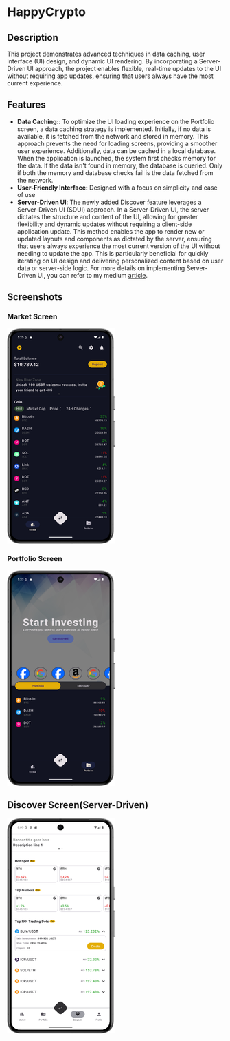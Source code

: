 # HappyCrypto

## Description
This project demonstrates advanced techniques in data caching, user interface (UI) design, and dynamic UI rendering. By incorporating a Server-Driven UI approach, the project enables flexible, real-time updates to the UI without requiring app updates, ensuring that users always have the most current experience.

## Features
- **Data Caching:**: To optimize the UI loading experience on the Portfolio screen, a data caching strategy is implemented. Initially, if no data is available, it is fetched from the network and stored in memory. This approach prevents the need for loading screens, providing a smoother user experience. Additionally, data can be cached in a local database. When the application is launched, the system first checks memory for the data. If the data isn't found in memory, the database is queried. Only if both the memory and database checks fail is the data fetched from the network.
- **User-Friendly Interface:** Designed with a focus on simplicity and ease of use
- **Server-Driven UI**: The newly added Discover feature leverages a Server-Driven UI (SDUI) approach. In a Server-Driven UI, the server dictates the structure and content of the UI, allowing for greater flexibility and dynamic updates without requiring a client-side application update. This method enables the app to render new or updated layouts and components as dictated by the server, ensuring that users always experience the most current version of the UI without needing to update the app. This is particularly beneficial for quickly iterating on UI design and delivering personalized content based on user data or server-side logic. For more details on implementing Server-Driven UI, you can refer to my medium [article](https://medium.com/@matinfard.y/implementing-server-driven-ui-in-android-part-1-09c4f517a0a1).



## Screenshots

### Market Screen
<img src="screenshot/market_screenshot.png" width="250" height="500">

### Portfolio Screen
<img src="screenshot/portfolio_screenshot.png" width="250" height="500">

## Discover Screen(Server-Driven)
<img src="screenshot/discover_screenshot.png" width="250" height="500">
